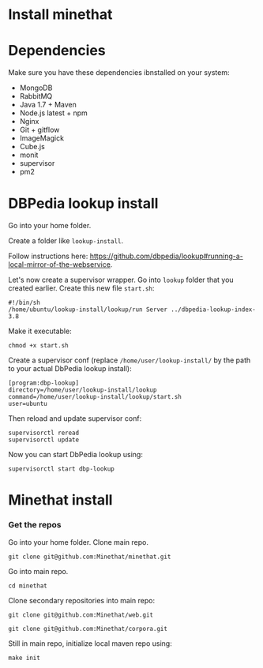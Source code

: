 Install minethat
================

# Dependencies

Make sure you have these dependencies ibnstalled on your system:

- MongoDB
- RabbitMQ
- Java 1.7 + Maven
- Node.js latest + npm
- Nginx
- Git + gitflow
- ImageMagick
- Cube.js
- monit
- supervisor
- pm2

# DBPedia lookup install

Go into your home folder.

Create a folder like `lookup-install`.

Follow instructions here: https://github.com/dbpedia/lookup#running-a-local-mirror-of-the-webservice.

Let's now create a supervisor wrapper. Go into `lookup` folder that you created earlier. Create this new file `start.sh`:

```
#!/bin/sh
/home/ubuntu/lookup-install/lookup/run Server ../dbpedia-lookup-index-3.8
```

Make it executable:

`chmod +x start.sh`

Create a supervisor conf (replace `/home/user/lookup-install/` by the path to your actual DbPedia lookup install):

```
[program:dbp-lookup]
directory=/home/user/lookup-install/lookup
command=/home/user/lookup-install/lookup/start.sh
user=ubuntu
```

Then reload and update supervisor conf:

```
supervisorctl reread
supervisorctl update
```

Now you can start DbPedia lookup using:

`supervisorctl start dbp-lookup`

# Minethat install

### Get the repos

Go into your home folder. Clone main repo.

`git clone git@github.com:Minethat/minethat.git`

Go into main repo.

`cd minethat`

Clone secondary repositories into main repo:

`git clone git@github.com:Minethat/web.git`

`git clone git@github.com:Minethat/corpora.git`

Still in main repo, initialize local maven repo using:

`make init`

